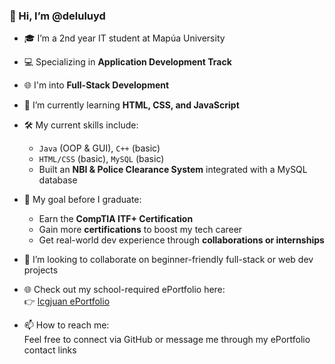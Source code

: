 ### 👋 Hi, I’m @deluluyd

- 🎓 I’m a 2nd year IT student at Mapúa University  
- 💻 Specializing in **Application Development Track**
- 🌐 I'm into **Full-Stack Development**  
- 🧠 I’m currently learning **HTML, CSS, and JavaScript**  
- 🛠️ My current skills include:  
  - `Java` (OOP & GUI), `C++` (basic)  
  - `HTML/CSS` (basic), `MySQL` (basic)  
  - Built an **NBI & Police Clearance System** integrated with a MySQL database  

- 🎯 My goal before I graduate:  
  - Earn the **CompTIA ITF+ Certification**  
  - Gain more **certifications** to boost my tech career  
  - Get real-world dev experience through **collaborations or internships**

- 💞️ I’m looking to collaborate on beginner-friendly full-stack or web dev projects  
- 🌐 Check out my school-required ePortfolio here:  
  👉 [lcgjuan ePortfolio](https://sites.google.com/view/lcgjuan/home)

- 📫 How to reach me:  
  Feel free to connect via GitHub or message me through my ePortfolio contact links

<!---
deluluyd/deluluyd is a ✨ special ✨ repository because its `README.md` (this file) appears on your GitHub profile.
You can click the Preview link to take a look at your changes.
--->
